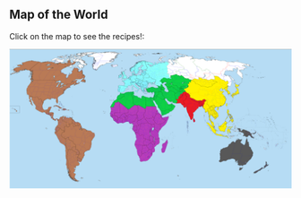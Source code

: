 <html>
<body>

<h2>Map of the World</h2>
<p>Click on the map to see the recipes!:</p>

<img src="images/daWorld.png" usemap="#image-map">

<map name="image-map">
    <area target="_self" alt="The Americas" title="The Americas" href="https://www.britannica.com/place/Americas" coords="-1,56,300,1081" shape="rect">
    <area target="_self" alt="Oceania" title="Oceania" href="https://www.cia.gov/the-world-factbook/australia-and-oceania/" coords="1160,475,100" shape="circle">
    <area target="_self" alt="Sub-Saharan Africa" title="Sub-Saharan Africa" href="https://www.cia.gov/the-world-factbook/africa/" coords="700,475,200" shape="circle">
    <area target="_self" alt="Europe" title="Europe" href="https://www.cia.gov/the-world-factbook/europe/" coords="500,100,600,200" shape="rect">
    <area target="_self" alt="Middle East, North Africa, Central Asia" title="Middle East, North Africa, Central Asoia" href="https://www.imf.org/en/Publications/REO/MECA" coords="750,200,775,300" shape="rect">
    <area target="_self" alt="East/Southeast Asia" title="East/Southeast Asia" href="https://www.cia.gov/the-world-factbook/east-and-southeast-asia" coords="900,264,1000,660" shape="rect">
    <area target="_self" alt="South Asia" title="South Asia" href="https://www.cia.gov/the-world-factbook/south-asia/" coords="850,200,900,300" shape="rect">
</map>

</body>
</html>

